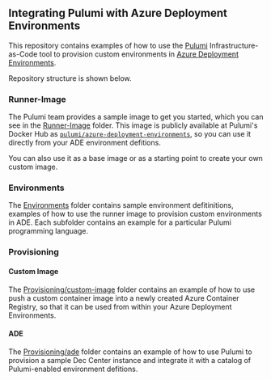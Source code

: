 ## Integrating Pulumi with Azure Deployment Environments

This repository contains examples of how to use the [Pulumi](https://pulumi.com) Infrastructure-as-Code tool to provision custom environments in [Azure Deployment Environments](https://azure.microsoft.com/products/deployment-environments).

Repository structure is shown below.

### Runner-Image

The Pulumi team provides a sample image to get you started, which you can see in the [Runner-Image](https://github.com/pulumi/azure-deployment-environments/tree/main/Runner-Image) folder. This image is publicly available at Pulumi's Docker Hub as [`pulumi/azure-deployment-environments`](https://hub.docker.com/repository/docker/pulumi/azure-deployment-environments), so you can use it directly from your ADE environment defitions.

You can also use it as a base image or as a starting point to create your own custom image.

### Environments

The [Environments](https://github.com/pulumi/azure-deployment-environments/tree/main/Environments) folder contains sample environment defitinitions, examples of how to use the runner image to provision custom environments in ADE. Each subfolder contains an example for a particular Pulumi programming language.

### Provisioning

#### Custom Image

The [Provisioning/custom-image](https://github.com/pulumi/azure-deployment-environments/tree/main/Provisioning/custom-image) folder contains an example of how to use push a custom container image into a newly created Azure Container Registry, so that it can be used from within your Azure Deployment Environments.

#### ADE

The [Provisioning/ade](https://github.com/pulumi/azure-deployment-environments/tree/main/Provisioning/ade) folder contains an example of how to use Pulumi to provision a sample Dec Center instance and integrate it with a catalog of Pulumi-enabled environment defitions.
